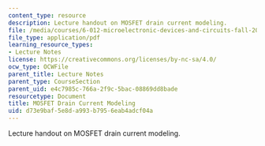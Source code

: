 ```yaml
---
content_type: resource
description: Lecture handout on MOSFET drain current modeling.
file: /media/courses/6-012-microelectronic-devices-and-circuits-fall-2009/d73e9baf5e8da993b7956eab4adcf04a_MIT6_012F09_lec11_drain.pdf
file_type: application/pdf
learning_resource_types:
- Lecture Notes
license: https://creativecommons.org/licenses/by-nc-sa/4.0/
ocw_type: OCWFile
parent_title: Lecture Notes
parent_type: CourseSection
parent_uid: e4c7985c-766a-2f9c-5bac-08869dd8bade
resourcetype: Document
title: MOSFET Drain Current Modeling
uid: d73e9baf-5e8d-a993-b795-6eab4adcf04a
---
```

Lecture handout on MOSFET drain current modeling.
